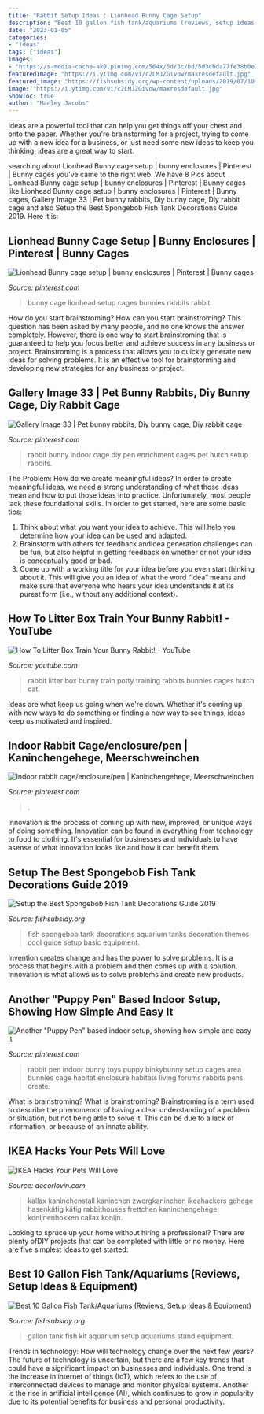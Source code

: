 ```yaml
---
title: "Rabbit Setup Ideas : Lionhead Bunny Cage Setup"
description: "Best 10 gallon fish tank/aquariums (reviews, setup ideas &amp; equipment)"
date: "2023-01-05"
categories:
- "ideas"
tags: ["ideas"]
images:
- "https://s-media-cache-ak0.pinimg.com/564x/5d/3c/bd/5d3cbda77fe38b0e1e1e96c04541dd6c.jpg"
featuredImage: "https://i.ytimg.com/vi/c2LMJZGivow/maxresdefault.jpg"
featured_image: "https://fishsubsidy.org/wp-content/uploads/2019/07/10-gallon-aquarium-kit-set-fish-tank-1024x683.jpg"
image: "https://i.ytimg.com/vi/c2LMJZGivow/maxresdefault.jpg"
ShowToc: true
author: "Manley Jacobs"
---
```



Ideas are a powerful tool that can help you get things off your chest and onto the paper. Whether you're brainstorming for a project, trying to come up with a new idea for a business, or just need some new ideas to keep you thinking, ideas are a great way to start.

	

		
searching about Lionhead Bunny cage setup | bunny enclosures | Pinterest | Bunny cages you've came to the right web. We have 8 Pics about Lionhead Bunny cage setup | bunny enclosures | Pinterest | Bunny cages like Lionhead Bunny cage setup | bunny enclosures | Pinterest | Bunny cages, Gallery Image 33 | Pet bunny rabbits, Diy bunny cage, Diy rabbit cage and also Setup the Best Spongebob Fish Tank Decorations Guide 2019. Here it is:
		
    
## Lionhead Bunny Cage Setup | Bunny Enclosures | Pinterest | Bunny Cages

<img loading=lazy src="https://s-media-cache-ak0.pinimg.com/564x/5d/3c/bd/5d3cbda77fe38b0e1e1e96c04541dd6c.jpg" onerror="this.onerror=null;this.src='https://tse2.mm.bing.net/th?id=OIP.22Y9rCz7LQhiqh30WS2oCgHaFj&amp;pid=15.1';" alt="Lionhead Bunny cage setup | bunny enclosures | Pinterest | Bunny cages">

_Source: pinterest.com_

>bunny cage lionhead setup cages bunnies rabbits rabbit. 

	

How do you start brainstroming?
How can you start brainstroming? This question has been asked by many people, and no one knows the answer completely. However, there is one way to start brainstroming that is guaranteed to help you focus better and achieve success in any business or project. Brainstroming is a process that allows you to quickly generate new ideas for solving problems. It is an effective tool for brainstorming and developing new strategies for any business or project.

    
## Gallery Image 33 | Pet Bunny Rabbits, Diy Bunny Cage, Diy Rabbit Cage

<img loading=lazy src="https://i.pinimg.com/736x/eb/f5/17/ebf517361d4dcb408cbdfabf50f405bb--rabbit-bunny.jpg" onerror="this.onerror=null;this.src='https://tse2.mm.bing.net/th?id=OIP.kyzM8p6QUjzKdRaRA-dE1QHaJ3&amp;pid=15.1';" alt="Gallery Image 33 | Pet bunny rabbits, Diy bunny cage, Diy rabbit cage">

_Source: pinterest.com_

>rabbit bunny indoor cage diy pen enrichment cages pet hutch setup rabbits. 

	

The Problem: How do we create meaningful ideas?
In order to create meaningful ideas, we need a strong understanding of what those ideas mean and how to put those ideas into practice. Unfortunately, most people lack these foundational skills. In order to get started, here are some basic tips: 
1. Think about what you want your idea to achieve. This will help you determine how your idea can be used and adapted. 
2. Brainstorm with others for feedback andIdea generation challenges can be fun, but also helpful in getting feedback on whether or not your idea is conceptually good or bad. 
3. Come up with a working title for your idea before you even start thinking about it. This will give you an idea of what the word “idea” means and make sure that everyone who hears your idea understands it at its purest form (i.e., without any additional context).

    
## How To Litter Box Train Your Bunny Rabbit! - YouTube

<img loading=lazy src="https://i.ytimg.com/vi/c2LMJZGivow/maxresdefault.jpg" onerror="this.onerror=null;this.src='https://tse3.mm.bing.net/th?id=OIP.uekdePICPg5MddO7C-3x6gHaEK&amp;pid=15.1';" alt="How To Litter Box Train Your Bunny Rabbit! - YouTube">

_Source: youtube.com_

>rabbit litter box bunny train potty training rabbits bunnies cages hutch cat. 

	

Ideas are what keep us going when we're down. Whether it's coming up with new ways to do something or finding a new way to see things, ideas keep us motivated and inspired.

    
## Indoor Rabbit Cage/enclosure/pen | Kaninchengehege, Meerschweinchen

<img loading=lazy src="https://i.pinimg.com/originals/dd/9c/3e/dd9c3e79e558db9ca8049158f6e1ef07.jpg" onerror="this.onerror=null;this.src='https://tse4.mm.bing.net/th?id=OIP.RH5v0rG9c960DqZ40YnZdgHaFj&amp;pid=15.1';" alt="Indoor rabbit cage/enclosure/pen | Kaninchengehege, Meerschweinchen">

_Source: pinterest.com_

>. 

	

Innovation is the process of coming up with new, improved, or unique ways of doing something. Innovation can be found in everything from technology to food to clothing. It's essential for businesses and individuals to have asense of what innovation looks like and how it can benefit them.

    
## Setup The Best Spongebob Fish Tank Decorations Guide 2019

<img loading=lazy src="http://fishsubsidy.org/wp-content/uploads/2019/10/spongebob_fish_tank_decorations.jpg" onerror="this.onerror=null;this.src='https://tse1.mm.bing.net/th?id=OIP.h5kQdlRhRcoLWEfCQRFxMAHaEI&amp;pid=15.1';" alt="Setup the Best Spongebob Fish Tank Decorations Guide 2019">

_Source: fishsubsidy.org_

>fish spongebob tank decorations aquarium tanks decoration themes cool guide setup basic equipment. 

	

Invention creates change and has the power to solve problems. It is a process that begins with a problem and then comes up with a solution. Innovation is what allows us to solve problems and create new products.

    
## Another &quot;Puppy Pen&quot; Based Indoor Setup, Showing How Simple And Easy It

<img loading=lazy src="https://s-media-cache-ak0.pinimg.com/736x/38/0e/74/380e7405d2ee50dbe092d0ad7d5257b9.jpg" onerror="this.onerror=null;this.src='https://tse4.mm.bing.net/th?id=OIP.qJt-0mhdDNhHOSRN3MW8FgHaFh&amp;pid=15.1';" alt="Another &quot;Puppy Pen&quot; based indoor setup, showing how simple and easy it">

_Source: pinterest.com_

>rabbit pen indoor bunny toys puppy binkybunny setup cages area bunnies cage habitat enclosure habitats living forums rabbits pens create. 

	

What is brainstroming?
What is brainstroming? Brainstroming is a term used to describe the phenomenon of having a clear understanding of a problem or situation, but not being able to solve it. This can be due to a lack of information, or because of an innate ability.

    
## IKEA Hacks Your Pets Will Love

<img loading=lazy src="https://i2.wp.com/decorlovin.com/wp-content/uploads/2019/11/IKEA-Bunny-Cage.jpg?fit=960%2C720&amp;ssl=1" onerror="this.onerror=null;this.src='https://tse4.mm.bing.net/th?id=OIP.Mvw_1QxY85kF47sL4XQNFgHaFj&amp;pid=15.1';" alt="IKEA Hacks Your Pets Will Love">

_Source: decorlovin.com_

>kallax kaninchenstall kaninchen zwergkaninchen ikeahackers gehege hasenkäfig käfig rabbithouses frettchen kaninchengehege konijnenhokken callax konijn. 

	

Looking to spruce up your home without hiring a professional? There are plenty ofDIY projects that can be completed with little or no money. Here are five simplest ideas to get started: 

    
## Best 10 Gallon Fish Tank/Aquariums (Reviews, Setup Ideas &amp; Equipment)

<img loading=lazy src="https://fishsubsidy.org/wp-content/uploads/2019/07/10-gallon-aquarium-kit-set-fish-tank-1024x683.jpg" onerror="this.onerror=null;this.src='https://tse2.mm.bing.net/th?id=OIP.qFTdIEI6-D35Lgh_Nc8HTgHaE8&amp;pid=15.1';" alt="Best 10 Gallon Fish Tank/Aquariums (Reviews, Setup Ideas &amp; Equipment)">

_Source: fishsubsidy.org_

>gallon tank fish kit aquarium setup aquariums stand equipment. 

	

Trends in technology: How will technology change over the next few years?
The future of technology is uncertain, but there are a few key trends that could have a significant impact on businesses and individuals. One trend is the increase in internet of things (IoT), which refers to the use of interconnected devices to manage and monitor physical systems. Another is the rise in artificial intelligence (AI), which continues to grow in popularity due to its potential benefits for business and personal productivity.

